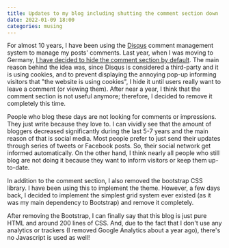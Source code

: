 ```yaml
---
title: Updates to my blog including shutting the comment section down
date: 2022-01-09 18:00
categories: musing
---
```


For almost 10 years, I have been using the [Disqus](https://disqus.com) comment management system to manage my posts' comments. Last year, when I was moving to Germany, [I have decided to hide the comment section by default](https://ramezanpour.net/post/2021/02/09/gdpr). The main reason behind the idea was, since Disqus is considered a third-party and it is using cookies, and to prevent displaying the annoying pop-up informing visitors that "the website is using cookies", I hide it until users really want to leave a comment (or viewing them). After near a year, I think that the comment section is not useful anymore; therefore, I decided to remove it completely this time.

People who blog these days are not looking for comments or impressions. They just write because they love to. I can vividly see that the amount of bloggers decreased significantly during the last 5-7 years and the main reason of that is social media. Most people prefer to just send their updates through series of tweets or Facebook posts. So, their social network get informed automatically. On the other hand, I think nearly all people who still blog are not doing it because they want to inform visitors or keep them up-to-date.

In addition to the comment section, I also removed the bootstrap CSS library. I have been using this to implement the theme. However, a few days back, I decided to implement the simplest grid system ever existed (as it was my main dependency to Bootstrap) and remove it completely.

After removing the Bootstrap, I can finally say that this blog is just pure HTML and around 200 lines of CSS. And, due to the fact that I don't use any analytics or trackers (I removed Google Analytics about a year ago), there's no Javascript is used as well!
